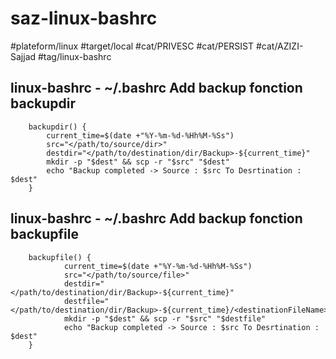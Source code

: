 # saz-linux-bashrc

#plateform/linux
#target/local
#cat/PRIVESC
#cat/PERSIST
#cat/AZIZI-Sajjad
#tag/linux-bashrc

## linux-bashrc - ~/.bashrc Add backup fonction backupdir
```
    backupdir() {
        current_time=$(date +"%Y-%m-%d-%Hh%M-%Ss")
        src="</path/to/source/dir>"
        destdir="</path/to/destination/dir/Backup>-${current_time}"
        mkdir -p "$dest" && scp -r "$src" "$dest"
        echo "Backup completed -> Source : $src To Desrtination : $dest"
    }
```

## linux-bashrc - ~/.bashrc Add backup fonction backupfile
```
    backupfile() {
            current_time=$(date +"%Y-%m-%d-%Hh%M-%Ss")
            src="</path/to/source/file>"
            destdir="</path/to/destination/dir/Backup>-${current_time}"
            destfile="</path/to/destination/dir/Backup>-${current_time}/<destinationFileName>"
            mkdir -p "$dest" && scp -r "$src" "$destfile"
            echo "Backup completed -> Source : $src To Desrtination : $dest"
    }
```
